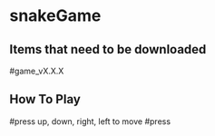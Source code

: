 # snakeGame
## Items that need to be downloaded
  #game_vX.X.X
## How To Play
  #press up, down, right, left to move
  #press
  
